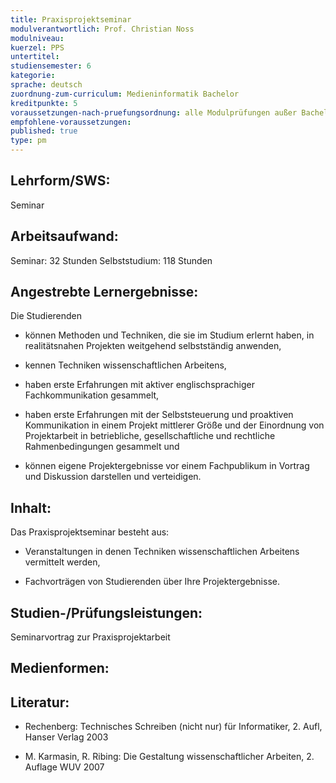 ```yaml
---
title: Praxisprojektseminar
modulverantwortlich: Prof. Christian Noss
modulniveau:
kuerzel: PPS
untertitel:
studiensemester: 6
kategorie:
sprache: deutsch
zuordnung-zum-curriculum: Medieninformatik Bachelor
kreditpunkte: 5
voraussetzungen-nach-pruefungsordnung: alle Modulprüfungen außer Bachelorarbeit und Kolloquium bestanden
empfohlene-voraussetzungen: 
published: true
type: pm
---
```


## Lehrform/SWS:
Seminar

## Arbeitsaufwand:
Seminar: 32 Stunden
Selbststudium: 118 Stunden

## Angestrebte Lernergebnisse:
Die Studierenden  

- können Methoden und Techniken, die sie im Studium erlernt haben, in realitätsnahen Projekten weitgehend selbstständig anwenden,

- kennen Techniken wissenschaftlichen Arbeitens,

- haben erste Erfahrungen mit aktiver englischsprachiger Fachkommunikation gesammelt,

- haben erste Erfahrungen mit der Selbststeuerung und proaktiven Kommunikation in einem Projekt mittlerer Größe und der Einordnung von Projektarbeit in betriebliche, gesellschaftliche und rechtliche Rahmenbedingungen gesammelt und

- können eigene Projektergebnisse vor einem Fachpublikum in Vortrag und Diskussion darstellen und verteidigen.

## Inhalt:
Das Praxisprojektseminar besteht aus:

- Veranstaltungen in denen Techniken wissenschaftlichen Arbeitens vermittelt werden,

- Fachvorträgen von Studierenden über Ihre Projektergebnisse.

## Studien-/Prüfungsleistungen:
Seminarvortrag zur Praxisprojektarbeit

## Medienformen:


## Literatur:
- Rechenberg: Technisches Schreiben (nicht nur) für Informatiker, 2. Aufl, Hanser Verlag 2003

- M. Karmasin, R. Ribing: Die Gestaltung wissenschaftlicher Arbeiten, 2. Auflage WUV 2007

